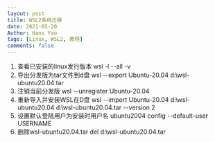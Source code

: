 ```yaml
---
layout: post
title: WSL2系统迁移
date: 2021-05-20
Author: Hans Yao
tags: [Linux, WSL2, 教程]
comments: false
---
```



1.  查看已安装的linux发行版本
wsl -l --all -v
2.  导出分发版为tar文件到d盘
wsl --export Ubuntu-20.04 d:\wsl-ubuntu20.04.tar
3. 注销当前分发版
wsl --unregister Ubuntu-20.04
4. 重新导入并安装WSL在D盘
wsl --import Ubuntu-20.04 d:\wsl-ubuntu20.04 d:\wsl-ubuntu20.04.tar --version 2
5. 设置默认登陆用户为安装时用户名
ubuntu2004 config --default-user USERNAME
6. 删除wsl-ubuntu20.04.tar
del d:\wsl-ubuntu20.04.tar

